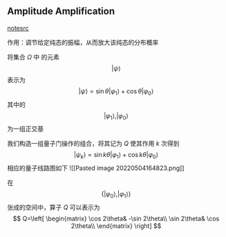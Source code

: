 
## Amplitude Amplification
[notesrc](https://pyqpanda-toturial.readthedocs.io/zh/latest/AmplitudeAmplification.html)

作用：调节给定纯态的振幅，从而放大该纯态的分布概率

将集合 $\Omega$ 中 的元素 $$| \psi \rangle $$ 表示为
$$
|\psi \rangle =\sin \theta |\varphi _1\rangle +\cos \theta |\varphi _0\rangle 
$$
其中的
$$
|\varphi _1\rangle ,|\varphi _0\rangle
$$
为一组正交基

我们构造一组量子门操作的组合，将其记为 $Q$ 使其作用 $k$ 次得到
$$
|\psi _k \rangle =\sin k\theta |\varphi _1\rangle +\cos k\theta |\varphi _0\rangle 
$$
相应的量子线路图如下
![[Pasted image 20220504164823.png]]

在 $$\{|\varphi_0\rangle,| \varphi_1\rangle \} $$
张成的空间中，算子 $Q$ 可以表示为
$$
Q=\left[ \begin{matrix}
	\cos 2\theta&		-\sin 2\theta\\
	\sin 2\theta&		\cos 2\theta\\
\end{matrix} \right] 
$$
